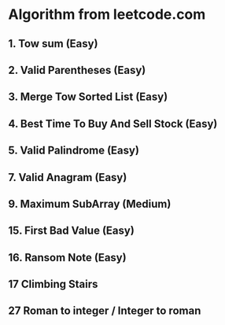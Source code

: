 # Algorithm from leetcode.com

## 1. Tow sum (Easy)

## 2. Valid Parentheses (Easy)

## 3. Merge Tow Sorted List (Easy)

## 4. Best Time To Buy And Sell Stock (Easy)

## 5. Valid Palindrome (Easy)

## 7. Valid Anagram (Easy)

## 9. Maximum SubArray (Medium)

## 15. First Bad Value (Easy)

## 16. Ransom Note (Easy)

## 17 Climbing Stairs

## 27 Roman to integer / Integer to roman
